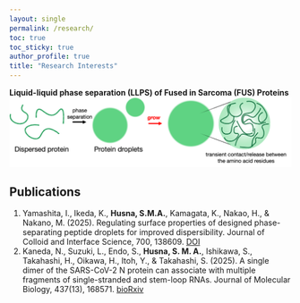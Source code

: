 ```yaml
---
layout: single
permalink: /research/
toc: true
toc_sticky: true
author_profile: true
title: "Research Interests"
---
```

**Liquid-liquid phase separation (LLPS) of Fused in Sarcoma (FUS) Proteins**
![LLPS](/assets/images/research/research_LLPS_1.png)

<!-- Add interface and fusion of condensates later -->

<!-- Add RNA and protein interface -->

## Publications
1. Yamashita, I., Ikeda, K., **Husna, S.M.A.**, Kamagata, K., Nakao, H., & Nakano, M. (2025). Regulating surface properties of designed phase-separating peptide droplets for improved dispersibility. Journal of Colloid and Interface Science, 700, 138609. [DOI](https://doi.org/10.1016/j.jcis.2025.138609)
2. Kaneda, N., Suzuki, L., Endo, S., **Husna, S. M. A.**, Ishikawa, S., Takahashi, H., Oikawa, H., Itoh, Y., & Takahashi, S. (2025). A single dimer of the SARS-CoV-2 N protein can associate with multiple fragments of single-stranded and stem-loop RNAs. Journal of Molecular Biology, 437(13), 168571. [bioRxiv](https://doi.org/10.1016/j.jmb.2025.168571)